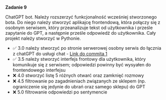 **Zadanie 9**

ChatGPT bot. Należy rozszerzyć funkcjonalność wcześniej stworzonego bota. Do niego
należy stworzyć aplikajcę frontendową, która połączy się z osobnym
serwisem, który przeanalizuje tekst od użytkownika i prześle zapytanie
do GPT, a następnie prześle odpowiedź do użytkownika. Cały projekt
należy stworzyć w Pythonie.

- :white_check_mark: 3.0 należy stworzyć po stronie serwerowej osobny serwis do łącznia z
chatGPT do usługi chat - [Link do commita 1](https://github.com/Blato122/E-Biznes-2024.25/commit/b055e072bf506e66a92de9af8c672b58d69fb45c) 
- :white_check_mark: 3.5 należy stworzyć interfejs frontowy dla użytkownika, który
komunikuje się z serwisem; odpowiedzi powinny być wysyałen do
frontendowego interfejsu
- :x: 4.0 stworzyć listę 5 różnych otwarć oraz zamknięć rozmowy
- :x: 4.5 filtrowanie po zagadnieniach związanych ze sklepem (np.
ograniczenie się jedynie do ubrań oraz samego sklepu) do GPT
- :x: 5.0 filtrowanie odpowiedzi po sentymencie
